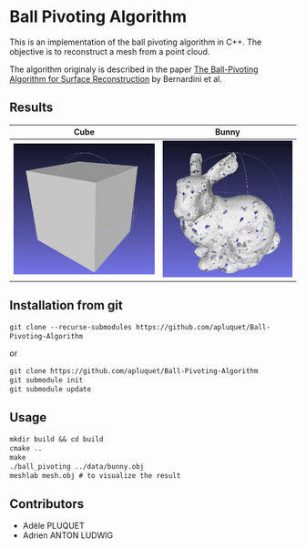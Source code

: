 # Ball Pivoting Algorithm

This is an implementation of the ball pivoting algorithm in C++.
The objective is to reconstruct a mesh from a point cloud.

The algorithm originaly is described in the paper [The Ball-Pivoting Algorithm for Surface Reconstruction](https://www.cs.jhu.edu/~misha/Fall05/Papers/bernardini99.pdf) by Bernardini et al.

## Results

Cube | Bunny
--- | ---
![Cube](images/final_reconstructed_cube.png) | ![Bunny](images/final_reconstructed_bunny.png)

## Installation from git

```
git clone --recurse-submodules https://github.com/apluquet/Ball-Pivoting-Algorithm
```

or 

```
git clone https://github.com/apluquet/Ball-Pivoting-Algorithm
git submodule init
git submodule update
```

## Usage

```
mkdir build && cd build
cmake ..
make
./ball_pivoting ../data/bunny.obj
meshlab mesh.obj # to visualize the result
```

## Contributors

- Adèle PLUQUET
- Adrien ANTON LUDWIG

